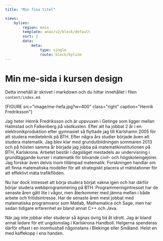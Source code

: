 ```yaml
---
title: "Min fina titel"

views:
    bylien:
        region: main
        template: anax/v2/block/default
        sort: 2
        data:
            meta: 
                type: single
                route: block/byline
---
```

# Min me-sida i kursen design


Detta innehåll är skrivet i markdown och du hittar innehållet i filen `content/index.md`.

[FIGURE src="image/me-hefa.jpg?w=400" class="right" caption="Henrik Fredriksson"]

Jag heter Henrik Fredriksson och är uppvuxen i Getinge som ligger mellan Halmstad och Falkenberg på västkusten. Efter att ha jobbat 2 år i en elektronikproduktion efter gymnasiet så flyttade jag till Karlshamn 2005 för att studera medieteknik på BTH. Efter några års studier började även att studera matematik. Jag blev klar med grundutbildningen sommaren 2013 och på hösten samma år började jag jobba på matematikinstitutionen på BTH, Karlskrona. Arbetet består i dagsläget mestadels av undervisning i grundläggande kurser i matematik för blivande civil- och högskoleingejörer. Jag forskar även delvis inom tillämpad matematik. Forskningen handlar om att finna matematiska modeller för att strategiskt placera ut mätstationer för att effektivt mäta trafikflöden.

Nu har dock intresset att börja studera börjat vakna igen och har därför börjar studera webbprogrammering på BTH. Programmeringintresset har de senaste åren gått lite i vågor, men återkommer med jämna mellan i både arbete och fritidsintresse. Har de senaste åren mest jobbat med matematiska programvaror som Matlab, Mathematica och Sage, men har sedan tidigare erfarenhet av bland annat C++ och Java.

När jag inte jobbar eller studerar så ägnas övrig tid åt idrott. Jag är bland annat ledare för ett ungdomslag i Karlskrona Handboll. Helgerna spenderas därför oftast i en inomhushall någonstans i Blekinge eller Småland. Helst en med kaffekopp i ena handen. 
